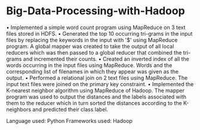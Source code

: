 # Big-Data-Processing-with-Hadoop

•	Implemented a simple word count program using MapReduce on 3 text files stored in HDFS.
•	Generated the top 10 occurring tri-grams in the input files by replacing the keywords in the input with '$' using MapReduce program. A global mapper was created to take the output of all local reducers which was then passed to a global reducer that combined the tri-grams and incremented their counts.
•	Created an inverted index of all the words occurring in the input files using MapReduce. Words and the corresponding list of filenames in which they appear was given as the output.
•	Performed a relational join on 2 text files using MapReduce. The input text files were joined on the primary key constraint.
•	Implemented the K-nearest neighbor algorithm using MapReduce of Hadoop. The mapper program was used to output the distances and the labels associated with them to the reducer which in turn sorted the distances according to the K-neighbors and predicted their class label. 

Language used: Python 
Frameworks used: Hadoop
